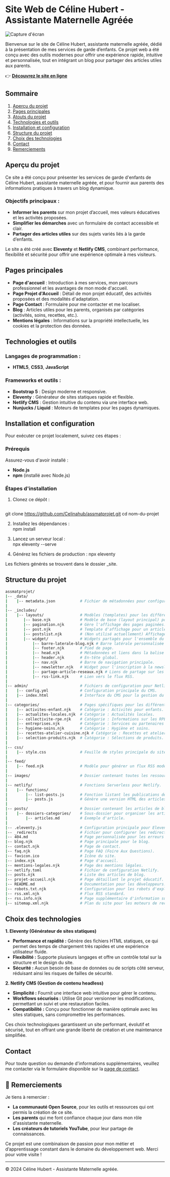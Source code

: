 # Site Web de Céline Hubert - Assistante Maternelle Agréée

![Capture d'écran](capture-site-blog-celine-hubert.jpg)


Bienvenue sur le site de Céline Hubert, assistante maternelle agréée, dédié à la présentation de mes services de garde d’enfants. Ce projet web a été conçu avec des outils modernes pour offrir une expérience rapide, intuitive et personnalisée, tout en intégrant un blog pour partager des articles utiles aux parents.

👉 **[Découvrez le site en ligne](https://chubert91assmat.netlify.app)**  

## Sommaire

1. [Aperçu du projet](#aperçu-du-projet)
2. [Pages principales](#pages-principales)
3. [Atouts du projet](#atouts-du-projet)
4. [Technologies et outils](#technologies-et-outils)
5. [Installation et configuration](#installation-et-configuration)
6. [Structure du projet](#structure-du-projet)
7. [Choix des technologies](#choix-des-technologies)
8. [Contact](#contact)
9. [Remerciements](#remerciements)




## Aperçu du projet

Ce site a été conçu pour présenter les services de garde d'enfants de Céline Hubert, assistante maternelle agréée, et pour fournir aux parents des informations pratiques à travers un blog dynamique.  

### Objectifs principaux :
- **Informer les parents** sur mon projet d’accueil, mes valeurs éducatives et les activités proposées.
- **Simplifier les démarches** avec un formulaire de contact accessible et clair.
- **Partager des articles utiles** sur des sujets variés liés à la garde d’enfants.

Le site a été créé avec **Eleventy** et **Netlify CMS**, combinant performance, flexibilité et sécurité pour offrir une expérience optimale à mes visiteurs.


## Pages principales

- **Page d'accueil** : Introduction à mes services, mon parcours professionnel et les avantages de mon mode d'accueil.  
- **Page Projet d'Accueil** : Détail de mon projet éducatif, des activités proposées et des modalités d'adaptation.  
- **Page Contact** : Formulaire pour me contacter et me localiser.  
- **Blog** : Articles utiles pour les parents, organisés par catégories (activités, soins, recettes, etc.).  
- **Mentions légales** : Informations sur la propriété intellectuelle, les cookies et la protection des données.  


## Technologies et outils

### Langages de programmation :
- **HTML5**, **CSS3**, **JavaScript**

### Frameworks et outils :
- **Bootstrap 5** : Design moderne et responsive.
- **Eleventy** : Générateur de sites statiques rapide et flexible.
- **Netlify CMS** : Gestion intuitive du contenu via une interface web.
- **Nunjucks / Liquid** : Moteurs de templates pour les pages dynamiques.




## Installation et configuration

Pour exécuter ce projet localement, suivez ces étapes :

### Prérequis
Assurez-vous d'avoir installé :
- **Node.js** 
- **npm** (installé avec Node.js)

### Étapes d'installation
1. Clonez ce dépôt :  
   ```bash
  git clone https://github.com/Celinahub/assmatprojet.git
cd nom-du-projet


2. Installez les dépendances :  
  npm install

3. Lancez un serveur local :  
  npx eleventy --serve

4. Générez les fichiers de production : 
  npx eleventy

  Les fichiers générés se trouvent dans le dossier _site.

## Structure du projet

```bash
assmatprojet/
|-- _data/ 
|    |-- metadata.json           # Fichier de métadonnées pour configurer ou enrichir le contenu.
|
|-- _includes/
|    |-- layouts/                # Modèles (templates) pour les différentes pages du site.
|       |-- base.njk             # Modèle de base (layout principal) pour le site.
|       |-- pagination.njk       # Gère l'affichage des pages paginées.
|       |-- post.njk             # Template d'affichage pour un article unique.
|       |-- postslist.njk        # (Non utilisé actuellement) Affichage centralisé des articles.
|       |-- widget/              # Widgets partagés pour l'ensemble du site.
|           |-- barre-laterale-blog.njk # Barre latérale personnalisée pour le blog.
|           |-- footer.njk       # Pied de page.
|           |-- head.njk         # Métadonnées et liens dans la balise <head>.
|           |-- header.njk       # En-tête global.
|           |-- nav.njk          # Barre de navigation principale.
|           |-- newsletter.njk   # Widget pour l'inscription à la newsletter.
|           |-- partage-article-reseaux.njk # Liens de partage sur les réseaux sociaux.
|           |-- rss-link.njk     # Lien vers le flux RSS.
|
|-- admin/                       # Fichiers de configuration pour Netlify CMS.
|    |-- config.yml              # Configuration principale du CMS.
|    |-- index.html              # Interface du CMS pour la gestion du contenu.
|
|-- categories/                  # Pages spécifiques pour les différentes catégories d'articles.
|    |-- activites-enfant.njk    # Catégorie : Activités pour enfants.
|    |-- actualites-locales.njk  # Catégorie : Actualités locales.
|    |-- collectivite-rpe.njk    # Catégorie : Informations sur les RPE et collectivités.
|    |-- entreprises.njk         # Catégorie : Services ou partenaires d’entreprises.
|    |-- hygiene-soins.njk       # Catégorie : Hygiène et soins.
|    |-- recettes-atelier-cuisine.njk # Catégorie : Recettes et ateliers cuisine.
|    |-- selection-produits.njk  # Catégorie : Sélections de produits.
|
|-- css/
|    |-- style.css               # Feuille de styles principale du site.
|
|-- feed/
|    |-- feed.njk                # Modèle pour générer un flux RSS moderne (Atom).
|
|-- images/                      # Dossier contenant toutes les ressources graphiques et images.
|
|-- netlify/                     # Fonctions Serverless pour Netlify.
|    |-- functions/
|        |-- list-posts.js       # Fonction listant les publications des fichiers Markdown dans le CMS.
|        |-- posts.js            # Génère une version HTML des articles avec leurs métadonnées.
|
|-- posts/                       # Dossier contenant les articles de blog au format Markdown.
|    |-- dossiers-categories/    # Sous-dossier pour organiser les articles par catégorie.
|        |-- articles.md         # Exemple d'article.
|
|-- .eleventy.js                 # Configuration principale pour Eleventy.
|-- _redirects                   # Fichier pour configurer les redirections sur Netlify.
|-- 404.md                       # Page personnalisée pour les erreurs 404.
|-- blog.njk                     # Page principale pour le blog.
|-- contact.njk                  # Page de contact.
|-- faq.njk                      # Page FAQ (Foire Aux Questions).
|-- favicon.ico                  # Icône du site.
|-- index.njk                    # Page d'accueil.
|-- mentions-legales.njk         # Page des mentions légales.
|-- netlify.toml                 # Fichier de configuration Netlify.
|-- posts.njk                    # Liste des articles de blog.
|-- projet-accueil.njk           # Page détaillant le projet éducatif.
|-- README.md                    # Documentation pour les développeurs.
|-- robots.txt.njk               # Configuration pour les robots d'exploration (SEO).
|-- rss.xml.njk                  # Flux RSS standard.
|-- rss.info.njk                 # Page supplémentaire d'information sur le RSS.
|-- sitemap.xml.njk              # Plan du site pour les moteurs de recherche.
```

## Choix des technologies

**1. Eleventy (Générateur de sites statiques)**
- **Performance et rapidité :** Génère des fichiers HTML statiques, ce qui permet des temps de chargement très rapides et une expérience utilisateur fluide.
- **Flexibilité :** Supporte plusieurs langages et offre un contrôle total sur la structure et le design du site.
- **Sécurité :** Aucun besoin de base de données ou de scripts côté serveur, réduisant ainsi les risques de failles de sécurité.

**2. Netlify CMS (Gestion de contenu headless)**
- **Simplicité :** Fournit une interface web intuitive pour gérer le contenu.
- **Workflows sécurisés :** Utilise Git pour versionner les modifications, permettant un suivi et une restauration faciles.
- **Compatibilité :** Conçu pour fonctionner de manière optimale avec les sites statiques, sans compromettre les performances.

Ces choix technologiques garantissent un site performant, évolutif et sécurisé, tout en offrant une grande liberté de création et une maintenance simplifiée.


## Contact
Pour toute question ou demande d'informations supplémentaires, veuillez me contacter via le formulaire disponible sur la [page de contact](https://chubert91assmat.netlify.app/contact/).

## 🙏 Remerciements

Je tiens à remercier :
- **La communauté Open Source**, pour les outils et ressources qui ont permis la création de ce site.
- **Les parents** qui me font confiance chaque jour dans mon rôle d'assistante maternelle.
- **Les créateurs de tutoriels YouTube**, pour leur partage de connaissances.

Ce projet est une combinaison de passion pour mon métier et d’apprentissage constant dans le domaine du développement web. Merci pour votre visite !


---

© 2024 Céline Hubert - Assistante Maternelle agréée.
